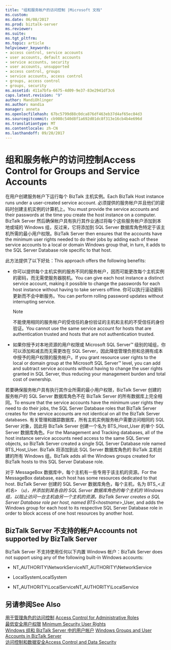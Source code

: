 ```yaml
---
title: "组和服务帐户的访问控制 |Microsoft 文档"
ms.custom: 
ms.date: 06/08/2017
ms.prod: biztalk-server
ms.reviewer: 
ms.suite: 
ms.tgt_pltfrm: 
ms.topic: article
helpviewer_keywords:
- access control, service accounts
- user accounts, default accounts
- service accounts, security
- user accounts, unsupported
- access control, groups
- service accounts, access control
- groups, access control
- groups, security
ms.assetid: 411a7bfa-6675-4d09-9e37-83e2941df3c6
caps.latest.revision: "9"
author: MandiOhlinger
ms.author: mandia
manager: anneta
ms.openlocfilehash: 67bc5799d88c0dca876df463eb37d4af65ec84d3
ms.sourcegitcommit: cb908c540d8f1a692d01dc8f313e16cb4b4e696d
ms.translationtype: MT
ms.contentlocale: zh-CN
ms.lasthandoff: 09/20/2017
---
```

# <a name="access-control-for-groups-and-service-accounts"></a><span data-ttu-id="003a2-102">组和服务帐户的访问控制</span><span class="sxs-lookup"><span data-stu-id="003a2-102">Access Control for Groups and Service Accounts</span></span>
<span data-ttu-id="003a2-103">在用户创建服务帐户下运行每个 BizTalk 主机实例。</span><span class="sxs-lookup"><span data-stu-id="003a2-103">Each BizTalk Host instance runs under a user-created service account.</span></span> <span data-ttu-id="003a2-104">必须提供的服务帐户并且他们的密码时创建主机实例的计算机上。</span><span class="sxs-lookup"><span data-stu-id="003a2-104">You must provide the service accounts and their passwords at the time you create the host instance on a computer.</span></span> <span data-ttu-id="003a2-105">BizTalk Server 然后确保帐户具有执行其作业通过将每个这些服务帐户添加到本地或域的 Windows 组，反过来，它将添加到 SQL Server 数据库角色特定于该主机所需的最小用户权限。</span><span class="sxs-lookup"><span data-stu-id="003a2-105">BizTalk Server then ensures that the accounts have the minimum user rights needed to do their jobs by adding each of these service accounts to a local or domain Windows group that, in turn, it adds to the SQL Server Database role specific to that host.</span></span>  
  
 <span data-ttu-id="003a2-106">此方法提供了以下好处：</span><span class="sxs-lookup"><span data-stu-id="003a2-106">This approach offers the following benefits:</span></span>  
  
-   <span data-ttu-id="003a2-107">你可以提供每个主机实例的服务不同的服务帐户，因而可能更改每个主机实例的密码，而无需使服务器脱机。</span><span class="sxs-lookup"><span data-stu-id="003a2-107">You can give each host instance a distinct service account, making it possible to change the passwords for each host instance without having to take servers offline.</span></span> <span data-ttu-id="003a2-108">你可以执行滚动密码更新而不会中断服务。</span><span class="sxs-lookup"><span data-stu-id="003a2-108">You can perform rolling password updates without interrupting service.</span></span>  
  
    > [!NOTE]
    >  <span data-ttu-id="003a2-109">不能使用相同的服务帐户的受信任的身份验证的主机和主机的不受信任的身份验证。</span><span class="sxs-lookup"><span data-stu-id="003a2-109">You cannot use the same service account for hosts that are authentication trusted and hosts that are not authentication trusted.</span></span>  
  
-   <span data-ttu-id="003a2-110">如果你授予对本地资源的用户权限或 Microsoft SQL Server™ 级别的域组，你可以添加和减去而无需更改在 SQL Server，因此降低管理负担和总拥有成本中授予的用户权限的服务帐户。</span><span class="sxs-lookup"><span data-stu-id="003a2-110">If you grant resource user rights to the local or domain group at the Microsoft SQL Server™ level, you can add and subtract service accounts without having to change the user rights granted in SQL Server, thus reducing your management burden and total cost of ownership.</span></span>  
  
 <span data-ttu-id="003a2-111">若要确保服务帐户具有执行其作业所需的最小用户权限，BizTalk Server 创建的服务帐户的 SQL Server 数据库角色不在 BizTalk Server 的所有数据库上完全相同。</span><span class="sxs-lookup"><span data-stu-id="003a2-111">To ensure that the service accounts have the minimum user rights they need to do their jobs, the SQL Server Database roles that BizTalk Server creates for the service accounts are not identical on all the BizTalk Server databases.</span></span> <span data-ttu-id="003a2-112">有关管理和跟踪数据库，所有主机实例服务帐户需要访问相同的 SQL Server 对象，因此将 BizTalk Server 创建一个名为 BTS_Host_User 的单个 SQL Server 数据库角色。</span><span class="sxs-lookup"><span data-stu-id="003a2-112">For the Management and Tracking databases, all of the host instance service accounts need access to the same SQL Server objects, so BizTalk Server created a single SQL Server Database role named BTS_Host_User.</span></span> <span data-ttu-id="003a2-113">BizTalk 将添加到此 SQL Server 数据库角色的 BizTalk 主机创建的所有 Windows 组。</span><span class="sxs-lookup"><span data-stu-id="003a2-113">BizTalk adds all the Windows groups created for BizTalk hosts to this SQL Server Database role.</span></span>  
  
 <span data-ttu-id="003a2-114">对于 MessageBox 数据库中，每个主机有一些专用于该主机的资源。</span><span class="sxs-lookup"><span data-stu-id="003a2-114">For the MessageBox database, each host has some resources dedicated to that host.</span></span> <span data-ttu-id="003a2-115">BizTalk Server 创建的 SQL Server 数据库角色，每个主机，名为 BTS_\<*主机名*> （_u)，并添加到其各自的 SQL Server 数据库角色的每个主机的 Windows 组，以阻止访问一台主机由另一个主机的资源。</span><span class="sxs-lookup"><span data-stu-id="003a2-115">BizTalk Server creates a SQL Server Database role per host, named BTS_\<*hostname*>_User, and adds the Windows group for each host to its respective SQL Server Database role in order to block access of one host resources by another host.</span></span>  
  
## <a name="accounts-not-supported-by-biztalk-server"></a><span data-ttu-id="003a2-116">BizTalk Server 不支持的帐户</span><span class="sxs-lookup"><span data-stu-id="003a2-116">Accounts not supported by BizTalk Server</span></span>  
 <span data-ttu-id="003a2-117">BizTalk Server 不支持使用任何以下内置 Windows 帐户：</span><span class="sxs-lookup"><span data-stu-id="003a2-117">BizTalk Server does not support using any of the following built-in Windows accounts:</span></span>  
  
-   <span data-ttu-id="003a2-118">NT_AUTHORITY\NetworkService</span><span class="sxs-lookup"><span data-stu-id="003a2-118">NT_AUTHORITY\NetworkService</span></span>  
  
-   <span data-ttu-id="003a2-119">LocalSystem</span><span class="sxs-lookup"><span data-stu-id="003a2-119">LocalSystem</span></span>  
  
-   <span data-ttu-id="003a2-120">NT_AUTHORITY\LocalService</span><span class="sxs-lookup"><span data-stu-id="003a2-120">NT_AUTHORITY\LocalService</span></span>  
  
## <a name="see-also"></a><span data-ttu-id="003a2-121">另请参阅</span><span class="sxs-lookup"><span data-stu-id="003a2-121">See Also</span></span>  
 <span data-ttu-id="003a2-122">[用于管理角色的访问控制](../core/access-control-for-administrative-roles.md) </span><span class="sxs-lookup"><span data-stu-id="003a2-122">[Access Control for Administrative Roles](../core/access-control-for-administrative-roles.md) </span></span>  
 <span data-ttu-id="003a2-123">[最低安全用户权限](../core/minimum-security-user-rights.md) </span><span class="sxs-lookup"><span data-stu-id="003a2-123">[Minimum Security User Rights](../core/minimum-security-user-rights.md) </span></span>  
 <span data-ttu-id="003a2-124">[Windows 组和 BizTalk Server 中的用户帐户](../core/windows-groups-and-user-accounts-in-biztalk-server.md) </span><span class="sxs-lookup"><span data-stu-id="003a2-124">[Windows Groups and User Accounts in BizTalk Server](../core/windows-groups-and-user-accounts-in-biztalk-server.md) </span></span>  
 [<span data-ttu-id="003a2-125">访问控制和数据安全</span><span class="sxs-lookup"><span data-stu-id="003a2-125">Access Control and Data Security</span></span>](../core/access-control-and-data-security.md)